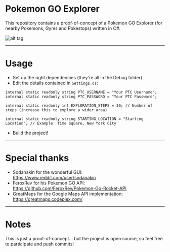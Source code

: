 # Pokemon GO Explorer

This repository contains a proof-of-concept of a Pokemon GO Explorer (for nearby Pokemons, Gyms and Pokestops) written in C#.

![alt tag](http://i.imgur.com/aQjtCtA.jpg)


___

# Usage

  - Set up the right dependencies (they're all in the Debug folder)
  - Edit the details contained in `Settings.cs`:
  ```
  internal static readonly string PTC_USERNAME = "Your PTC Username";
  internal static readonly string PTC_PASSWORD = "Your PTC Password";
  
  internal static readonly int EXPLORATION_STEPS = 30; // Number of steps (increase this to explore a wider area)
  
  internal static readonly string STARTING_LOCATION = "Starting Location"; // Example: Time Square, New York City
  ```
  - Build the project!
  

___

# Special thanks

  - Sodanakin for the wonderful GUI: https://www.reddit.com/user/sodanakin
  - FeroxRev for his Pokemon GO API: https://github.com/FeroxRev/Pokemon-Go-Rocket-API
  - GreatMaps for the Google Maps API implementation: https://greatmaps.codeplex.com/
  
___

# Notes

This is just a proof-of-concept... but the project is open source, so feel free to participate and push commits!
